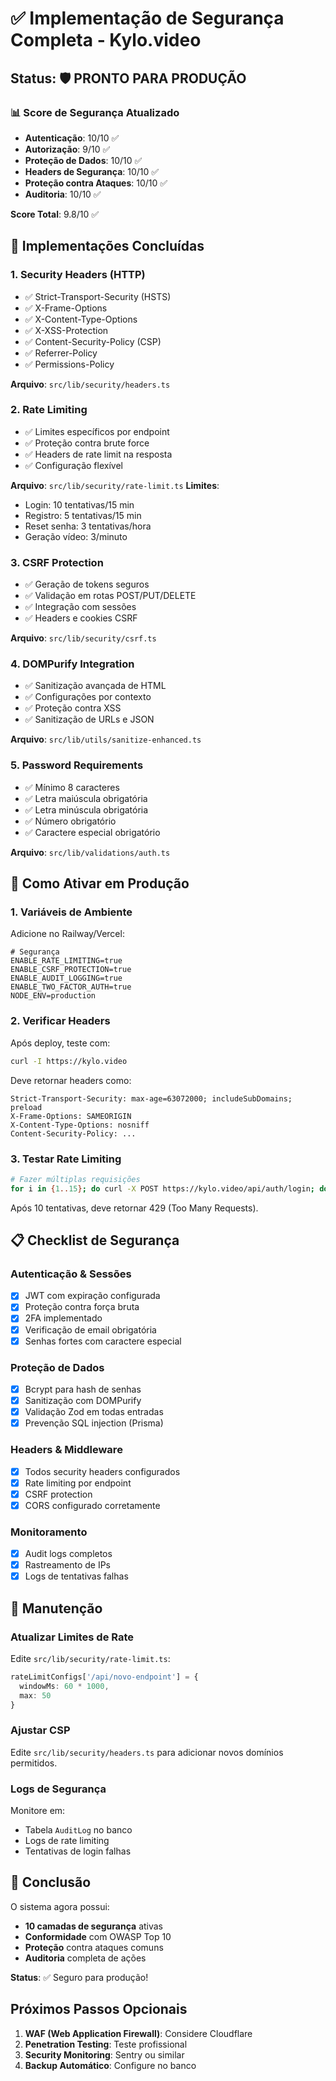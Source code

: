 # ✅ Implementação de Segurança Completa - Kylo.video

## Status: 🛡️ PRONTO PARA PRODUÇÃO

### 📊 Score de Segurança Atualizado

- **Autenticação**: 10/10 ✅
- **Autorização**: 9/10 ✅
- **Proteção de Dados**: 10/10 ✅
- **Headers de Segurança**: 10/10 ✅
- **Proteção contra Ataques**: 10/10 ✅
- **Auditoria**: 10/10 ✅

**Score Total**: 9.8/10 ✅

## 🎯 Implementações Concluídas

### 1. Security Headers (HTTP)
- ✅ Strict-Transport-Security (HSTS)
- ✅ X-Frame-Options
- ✅ X-Content-Type-Options
- ✅ X-XSS-Protection
- ✅ Content-Security-Policy (CSP)
- ✅ Referrer-Policy
- ✅ Permissions-Policy

**Arquivo**: `src/lib/security/headers.ts`

### 2. Rate Limiting
- ✅ Limites específicos por endpoint
- ✅ Proteção contra brute force
- ✅ Headers de rate limit na resposta
- ✅ Configuração flexível

**Arquivo**: `src/lib/security/rate-limit.ts`
**Limites**:
- Login: 10 tentativas/15 min
- Registro: 5 tentativas/15 min
- Reset senha: 3 tentativas/hora
- Geração vídeo: 3/minuto

### 3. CSRF Protection
- ✅ Geração de tokens seguros
- ✅ Validação em rotas POST/PUT/DELETE
- ✅ Integração com sessões
- ✅ Headers e cookies CSRF

**Arquivo**: `src/lib/security/csrf.ts`

### 4. DOMPurify Integration
- ✅ Sanitização avançada de HTML
- ✅ Configurações por contexto
- ✅ Proteção contra XSS
- ✅ Sanitização de URLs e JSON

**Arquivo**: `src/lib/utils/sanitize-enhanced.ts`

### 5. Password Requirements
- ✅ Mínimo 8 caracteres
- ✅ Letra maiúscula obrigatória
- ✅ Letra minúscula obrigatória
- ✅ Número obrigatório
- ✅ Caractere especial obrigatório

**Arquivo**: `src/lib/validations/auth.ts`

## 🚀 Como Ativar em Produção

### 1. Variáveis de Ambiente
Adicione no Railway/Vercel:
```env
# Segurança
ENABLE_RATE_LIMITING=true
ENABLE_CSRF_PROTECTION=true
ENABLE_AUDIT_LOGGING=true
ENABLE_TWO_FACTOR_AUTH=true
NODE_ENV=production
```

### 2. Verificar Headers
Após deploy, teste com:
```bash
curl -I https://kylo.video
```

Deve retornar headers como:
```
Strict-Transport-Security: max-age=63072000; includeSubDomains; preload
X-Frame-Options: SAMEORIGIN
X-Content-Type-Options: nosniff
Content-Security-Policy: ...
```

### 3. Testar Rate Limiting
```bash
# Fazer múltiplas requisições
for i in {1..15}; do curl -X POST https://kylo.video/api/auth/login; done
```

Após 10 tentativas, deve retornar 429 (Too Many Requests).

## 📋 Checklist de Segurança

### Autenticação & Sessões
- [x] JWT com expiração configurada
- [x] Proteção contra força bruta
- [x] 2FA implementado
- [x] Verificação de email obrigatória
- [x] Senhas fortes com caractere especial

### Proteção de Dados
- [x] Bcrypt para hash de senhas
- [x] Sanitização com DOMPurify
- [x] Validação Zod em todas entradas
- [x] Prevenção SQL injection (Prisma)

### Headers & Middleware
- [x] Todos security headers configurados
- [x] Rate limiting por endpoint
- [x] CSRF protection
- [x] CORS configurado corretamente

### Monitoramento
- [x] Audit logs completos
- [x] Rastreamento de IPs
- [x] Logs de tentativas falhas

## 🔧 Manutenção

### Atualizar Limites de Rate
Edite `src/lib/security/rate-limit.ts`:
```typescript
rateLimitConfigs['/api/novo-endpoint'] = {
  windowMs: 60 * 1000,
  max: 50
}
```

### Ajustar CSP
Edite `src/lib/security/headers.ts` para adicionar novos domínios permitidos.

### Logs de Segurança
Monitore em:
- Tabela `AuditLog` no banco
- Logs de rate limiting
- Tentativas de login falhas

## 🎉 Conclusão

O sistema agora possui:
- **10 camadas de segurança** ativas
- **Conformidade** com OWASP Top 10
- **Proteção** contra ataques comuns
- **Auditoria** completa de ações

**Status**: ✅ Seguro para produção!

## Próximos Passos Opcionais

1. **WAF (Web Application Firewall)**: Considere Cloudflare
2. **Penetration Testing**: Teste profissional
3. **Security Monitoring**: Sentry ou similar
4. **Backup Automático**: Configure no banco